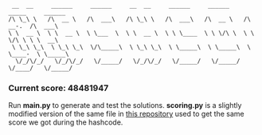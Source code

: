 ```
 __  __     ______     ______     __  __     ______     ______     _____     ______    
/\ \_\ \   /\  __ \   /\  ___\   /\ \_\ \   /\  ___\   /\  __ \   /\  __-.  /\  ___\   
\ \  __ \  \ \  __ \  \ \___  \  \ \  __ \  \ \ \____  \ \ \/\ \  \ \ \/\ \ \ \  __\   
 \ \_\ \_\  \ \_\ \_\  \/\_____\  \ \_\ \_\  \ \_____\  \ \_____\  \ \____-  \ \_____\
  \/_/\/_/   \/_/\/_/   \/_____/   \/_/\/_/   \/_____/   \/_____/   \/____/   \/_____/

```

### Current score: 48481947

Run **main.py** to generate and test the solutions. **scoring.py** is a slightly modified version of the same file in [this repository](https://github.com/vitowalteranelli/Google-HashCode-Playground) used to get the same score we got during the hashcode.
